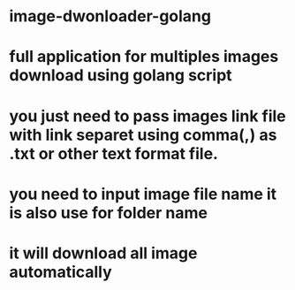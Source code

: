 # image-dwonloader-golang

# full application for multiples images download using golang script

# you just need to pass images link file with link separet using comma(,) as .txt or other text format file.
# you need to input image file name it is also use for folder name
# it will download all image automatically
